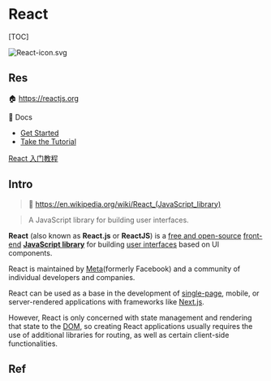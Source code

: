 # React

[TOC]



![React-icon.svg](../../../../../../../Assets/Pics/120px-React-icon.svg.png)



## Res
🏠 https://reactjs.org

📂 Docs
- [Get Started](https://reactjs.org/docs/getting-started.html)
- [Take the Tutorial](https://reactjs.org/tutorial/tutorial.html)

[React 入门教程](https://hulufei.gitbooks.io/react-tutorial/content/introduction.html)



## Intro
> 🔗 https://en.wikipedia.org/wiki/React_(JavaScript_library)

> A JavaScript library for building user interfaces.

**React** (also known as **React.js** or **ReactJS**) is a [free and open-source](https://en.wikipedia.org/wiki/Free_and_open-source_software) [front-end](https://en.wikipedia.org/wiki/Front_end_and_back_end) [**JavaScript library**](https://en.wikipedia.org/wiki/JavaScript_library) for building [user interfaces](https://en.wikipedia.org/wiki/User_interfaces) based on UI components. 

React is maintained by [Meta](https://en.wikipedia.org/wiki/Meta_Platforms)(formerly Facebook) and a community of individual developers and companies. 

React can be used as a base in the development of [single-page](https://en.wikipedia.org/wiki/Single-page_application), mobile, or server-rendered applications with frameworks like [Next.js](https://en.wikipedia.org/wiki/Next.js). 

However, React is only concerned with state management and rendering that state to the [DOM](https://en.wikipedia.org/wiki/Document_Object_Model), so creating React applications usually requires the use of additional libraries for routing, as well as certain client-side functionalities.



## Ref
